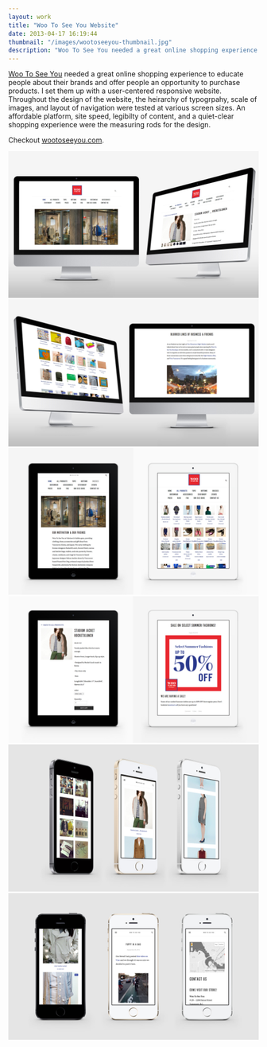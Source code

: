 ```yaml
---
layout: work
title: "Woo To See You Website"
date: 2013-04-17 16:19:44
thumbnail: "/images/wootoseeyou-thumbnail.jpg"
description: "Woo To See You needed a great online shopping experience."
---
```

<p><a href="http://www.woo2cu.com" title="Link to woo2cu website" target="_blank">Woo To See You</a> needed a great online shopping experience to educate people about their brands and offer people an opportunity to purchase products. I set them up with a user-centered responsive website. Throughout the design of the website, the heirarchy of typogrpahy, scale of images, and layout of navigation were tested at various screen sizes. An affordable platform, site speed, legibilty of content, and a quiet-clear shopping experience were the measuring rods for the design.</p>

Checkout <a href="http://wootoseeyou.com/" title="The website for Vancouver based womens fashion retailer Woo To See You" target="_blank">wootoseeyou.com</a>.

<img src="/images/wootoseeyou-desktop.jpg" alt="wootoseeyou.com circa September 2013"/>
<img src="/images/wootoseeyou-desktop2.jpg" alt="wootoseeyou.com circa September 2013"/>
<img src="/images/wootoseeyou-ipad.jpg" alt="wootoseeyou.com on the iPad circa September 2013"/>
<img src="/images/wootoseeyou-ipad2.jpg" alt="wootoseeyou.com on the iPad circa September 2013"/>
<img src="/images/wootoseeyou-iphone.jpg" alt="wootoseeyou.com on the iPhone circa September 2013"/>
<img src="/images/wootoseeyou-iphone2.jpg" alt="wootoseeyou.com on the iPhone circa September 2013"/>